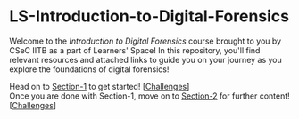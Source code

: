 # LS-Introduction-to-Digital-Forensics

Welcome to the _Introduction to Digital Forensics_ course brought to you by CSeC IITB as a part of Learners' Space! In this repository, you'll find relevant resources and attached links to guide you on your journey as you explore the foundations of digital forensics!

Head on to [Section-1](Section-1/README.md) to get started! [[Challenges](Section-1/challenges)]<br>
Once you are done with Section-1, move on to [Section-2](Section-2/README.md) for further content! [[Challenges](Section-2/Challenges)]

